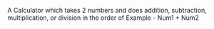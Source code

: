 A Calculator which takes 2 numbers and does addition, subtraction, multiplication, or division in the order of Example - Num1 + Num2
